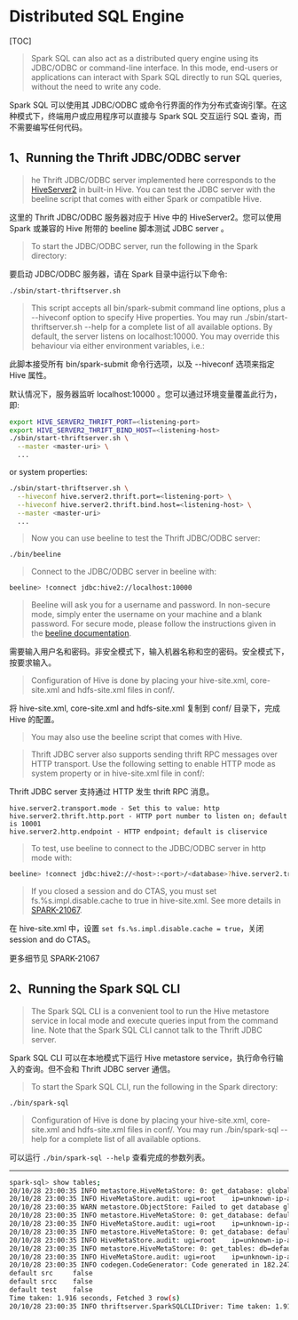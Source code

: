 # Distributed SQL Engine

[TOC]

> Spark SQL can also act as a distributed query engine using its JDBC/ODBC or command-line interface. In this mode, end-users or applications can interact with Spark SQL directly to run SQL queries, without the need to write any code.

Spark SQL 可以使用其 JDBC/ODBC 或命令行界面的作为分布式查询引擎。在这种模式下，终端用户或应用程序可以直接与 Spark SQL 交互运行 SQL 查询，而不需要编写任何代码。

## 1、Running the Thrift JDBC/ODBC server

> he Thrift JDBC/ODBC server implemented here corresponds to the [HiveServer2](https://cwiki.apache.org/confluence/display/Hive/Setting+Up+HiveServer2) in built-in Hive. You can test the JDBC server with the beeline script that comes with either Spark or compatible Hive.

这里的 Thrift JDBC/ODBC 服务器对应于 Hive 中的 HiveServer2。您可以使用 Spark 或兼容的 Hive 附带的 beeline 脚本测试 JDBC server 。

> To start the JDBC/ODBC server, run the following in the Spark directory:

要启动 JDBC/ODBC 服务器，请在 Spark 目录中运行以下命令:

```sh
./sbin/start-thriftserver.sh
```
> This script accepts all bin/spark-submit command line options, plus a --hiveconf option to specify Hive properties. You may run ./sbin/start-thriftserver.sh --help for a complete list of all available options. By default, the server listens on localhost:10000. You may override this behaviour via either environment variables, i.e.:

此脚本接受所有 bin/spark-submit 命令行选项，以及 --hiveconf 选项来指定 Hive 属性。

默认情况下，服务器监听 localhost:10000 。您可以通过环境变量覆盖此行为，即:

```sh
export HIVE_SERVER2_THRIFT_PORT=<listening-port>
export HIVE_SERVER2_THRIFT_BIND_HOST=<listening-host>
./sbin/start-thriftserver.sh \
  --master <master-uri> \
  ...
```
or system properties:

```sh
./sbin/start-thriftserver.sh \
  --hiveconf hive.server2.thrift.port=<listening-port> \
  --hiveconf hive.server2.thrift.bind.host=<listening-host> \
  --master <master-uri>
  ...
```

> Now you can use beeline to test the Thrift JDBC/ODBC server:

```sh
./bin/beeline
```
> Connect to the JDBC/ODBC server in beeline with:

```sh
beeline> !connect jdbc:hive2://localhost:10000
```

> Beeline will ask you for a username and password. In non-secure mode, simply enter the username on your machine and a blank password. For secure mode, please follow the instructions given in the [beeline documentation](https://cwiki.apache.org/confluence/display/Hive/HiveServer2+Clients).

需要输入用户名和密码。非安全模式下，输入机器名称和空的密码。安全模式下，按要求输入。

> Configuration of Hive is done by placing your hive-site.xml, core-site.xml and hdfs-site.xml files in conf/.

将 hive-site.xml, core-site.xml and hdfs-site.xml 复制到 conf/ 目录下，完成 Hive 的配置。

> You may also use the beeline script that comes with Hive.

> Thrift JDBC server also supports sending thrift RPC messages over HTTP transport. Use the following setting to enable HTTP mode as system property or in hive-site.xml file in conf/:

Thrift JDBC server 支持通过 HTTP 发生 thrift RPC 消息。

	hive.server2.transport.mode - Set this to value: http
	hive.server2.thrift.http.port - HTTP port number to listen on; default is 10001
	hive.server2.http.endpoint - HTTP endpoint; default is cliservice

> To test, use beeline to connect to the JDBC/ODBC server in http mode with:

```sh
beeline> !connect jdbc:hive2://<host>:<port>/<database>?hive.server2.transport.mode=http;hive.server2.thrift.http.path=<http_endpoint>
```
> If you closed a session and do CTAS, you must set fs.%s.impl.disable.cache to true in hive-site.xml. See more details in [SPARK-21067](https://issues.apache.org/jira/browse/SPARK-21067).

在 hive-site.xml 中，设置 `set fs.%s.impl.disable.cache = true`，关闭 session and do CTAS。

更多细节见 SPARK-21067


## 2、Running the Spark SQL CLI

> The Spark SQL CLI is a convenient tool to run the Hive metastore service in local mode and execute queries input from the command line. Note that the Spark SQL CLI cannot talk to the Thrift JDBC server.

Spark SQL CLI 可以在本地模式下运行 Hive metastore service，执行命令行输入的查询。但不会和 Thrift JDBC server 通信。

> To start the Spark SQL CLI, run the following in the Spark directory:

```sh
./bin/spark-sql
```

> Configuration of Hive is done by placing your hive-site.xml, core-site.xml and hdfs-site.xml files in conf/. You may run ./bin/spark-sql --help for a complete list of all available options.

可以运行 `./bin/spark-sql --help` 查看完成的参数列表。

---------------------------------------------------

```sh
spark-sql> show tables;
20/10/28 23:00:35 INFO metastore.HiveMetaStore: 0: get_database: global_temp
20/10/28 23:00:35 INFO HiveMetaStore.audit: ugi=root    ip=unknown-ip-addr      cmd=get_database: global_temp
20/10/28 23:00:35 WARN metastore.ObjectStore: Failed to get database global_temp, returning NoSuchObjectException
20/10/28 23:00:35 INFO metastore.HiveMetaStore: 0: get_database: default
20/10/28 23:00:35 INFO HiveMetaStore.audit: ugi=root    ip=unknown-ip-addr      cmd=get_database: default
20/10/28 23:00:35 INFO metastore.HiveMetaStore: 0: get_database: default
20/10/28 23:00:35 INFO HiveMetaStore.audit: ugi=root    ip=unknown-ip-addr      cmd=get_database: default
20/10/28 23:00:35 INFO metastore.HiveMetaStore: 0: get_tables: db=default pat=*
20/10/28 23:00:35 INFO HiveMetaStore.audit: ugi=root    ip=unknown-ip-addr      cmd=get_tables: db=default pat=*
20/10/28 23:00:35 INFO codegen.CodeGenerator: Code generated in 182.247876 ms
default src     false
default srcc    false
default test    false
Time taken: 1.916 seconds, Fetched 3 row(s)
20/10/28 23:00:35 INFO thriftserver.SparkSQLCLIDriver: Time taken: 1.916 seconds, Fetched 3 row(s)
```